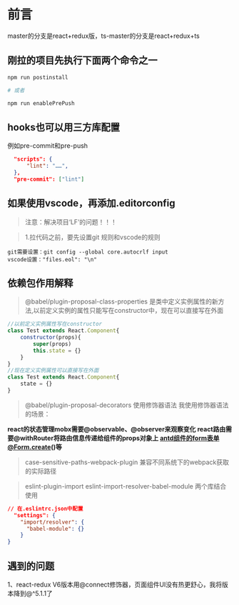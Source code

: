 # 前言
master的分支是react+redux版，ts-master的分支是react+redux+ts

## 刚拉的项目先执行下面两个命令之一

```bash
npm run postinstall

# 或者

npm run enablePrePush
```

## hooks也可以用三方库配置

例如pre-commit和pre-push

```json
  "scripts": {
      "lint": "……",
  },
  "pre-commit": ["lint"]
```

## 如果使用vscode，再添加.editorconfig

> 注意：解决项目‘LF’的问题！！！

> 1.拉代码之前，要先设置git 规则和vscode的规则

```text
git需要设置：git config --global core.autocrlf input
vscode设置："files.eol": "\n"
```

## 依赖包作用解释

> @babel/plugin-proposal-class-properties  是类中定义实例属性的新方法,以前定义实例的属性只能写在constructor中，现在可以直接写在外面

```javascript
//以前定义实例属性写在constructor
class Test extends React.Component{
	constructor(props){
		super(props)
		this.state = {}
	}
}
//现在定义实例属性可以直接写在外面
class Test extends React.Component{
	state = {}
}
```

> @babel/plugin-proposal-decorators  使用修饰器语法
我使用修饰器语法的场景：

**react的状态管理mobx需要@observable、@observer来观察变化
react路由需要@withRouter将路由信息传递给组件的props对象上
antd组件的form表单@Form.create()等**

> case-sensitive-paths-webpack-plugin  兼容不同系统下的webpack获取的实际路径

> eslint-plugin-import  eslint-import-resolver-babel-module  两个库结合使用

```json
// 在.eslintrc.json中配置
  "settings": {
    "import/resolver": {
      "babel-module": {}
    }
}
```

## 遇到的问题
1、react-redux V6版本用@connect修饰器，页面组件UI没有热更舒心，我将版本降到@^5.1.1了
